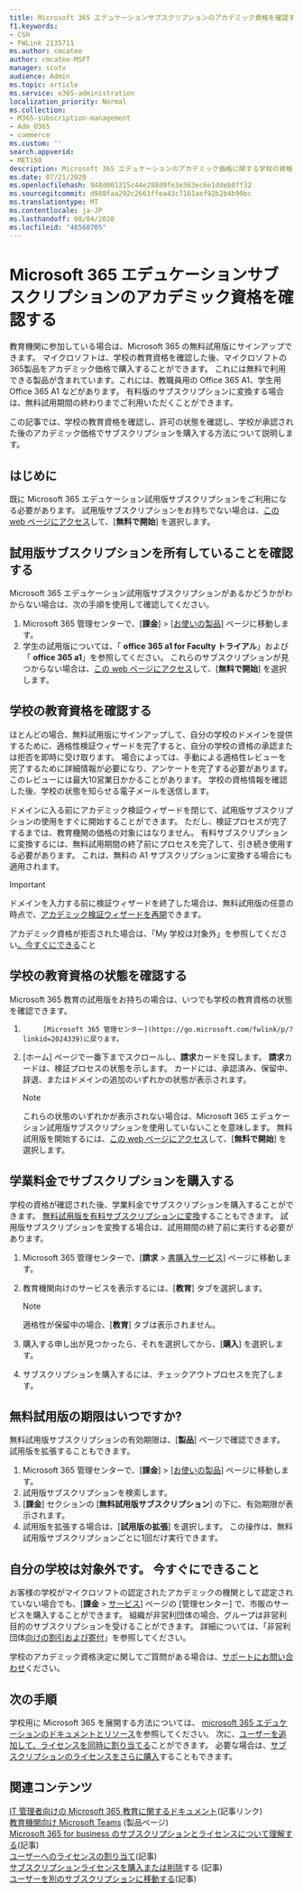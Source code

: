 ```yaml
---
title: Microsoft 365 エデュケーションサブスクリプションのアカデミック資格を確認する
f1.keywords:
- CSH
- FWLink 2135711
ms.author: cmcatee
author: cmcatee-MSFT
manager: scotv
audience: Admin
ms.topic: article
ms.service: o365-administration
localization_priority: Normal
ms.collection:
- M365-subscription-management
- Adm_O365
- commerce
ms.custom: ''
search.appverid:
- MET150
description: Microsoft 365 エデュケーションのアカデミック価格に関する学校の資格を確認する方法について説明します。
ms.date: 07/21/2020
ms.openlocfilehash: 948d001315c44e288d9fe3e363ec6e1ddeb8ff32
ms.sourcegitcommit: d988faa292c2661ffea43c7161aef92b2b4b99bc
ms.translationtype: MT
ms.contentlocale: ja-JP
ms.lasthandoff: 08/04/2020
ms.locfileid: "46560705"
---
```

# <a name="verify-academic-eligibility-for-microsoft-365-education-subscriptions"></a>Microsoft 365 エデュケーションサブスクリプションのアカデミック資格を確認する

教育機関に参加している場合は、Microsoft 365 の無料試用版にサインアップできます。 マイクロソフトは、学校の教育資格を確認した後、マイクロソフトの365製品をアカデミック価格で購入することができます。 これには無料で利用できる製品が含まれています。これには、教職員用の Office 365 A1、学生用 Office 365 A1 などがあります。 有料版のサブスクリプションに変換する場合は、無料試用期間の終わりまでご利用いただくことができます。

この記事では、学校の教育資格を確認し、許可の状態を確認し、学校が承認された後のアカデミック価格でサブスクリプションを購入する方法について説明します。

## <a name="before-you-begin"></a>はじめに

既に Microsoft 365 エデュケーション試用版サブスクリプションをご利用になる必要があります。 試用版サブスクリプションをお持ちでない場合は、[この web ページにアクセス](https://www.microsoft.com/microsoft-365/academic/compare-office-365-education-plans?activetab=tab%3aprimaryr1)して、[**無料で開始**] を選択します。

## <a name="verify-that-you-have-a-trial-subscription"></a>試用版サブスクリプションを所有していることを確認する

Microsoft 365 エデュケーション試用版サブスクリプションがあるかどうかがわからない場合は、次の手順を使用して確認してください。

1. Microsoft 365 管理センターで、[**課金**] \> [<a href="https://go.microsoft.com/fwlink/p/?linkid=842054" target="_blank">お使いの製品</a>] ページに移動します。
2. 学生の試用版については、「 **office 365 a1 for Faculty トライアル**」および「 **office 365 a1**」を参照してください。 これらのサブスクリプションが見つからない場合は、[この web ページにアクセス](https://www.microsoft.com/microsoft-365/academic/compare-office-365-education-plans?activetab=tab%3aprimaryr1)して、[**無料で開始**] を選択します。

## <a name="verify-your-schools-academic-eligibility"></a>学校の教育資格を確認する

ほとんどの場合、無料試用版にサインアップして、自分の学校のドメインを提供するために、適格性検証ウィザードを完了すると、自分の学校の資格の承認または拒否を即時に受け取ります。 場合によっては、手動による適格性レビューを完了するために詳細情報が必要になり、アンケートを完了する必要があります。 このレビューには最大10営業日かかることがあります。 学校の資格情報を確認した後、学校の状態を知らせる電子メールを送信します。

ドメインに入る前にアカデミック検証ウィザードを閉じて、試用版サブスクリプションの使用をすぐに開始することができます。 ただし、検証プロセスが完了するまでは、教育機関の価格の対象にはなりません。 有料サブスクリプションに変換するには、無料試用期間の終了前にプロセスを完了して、引き続き使用する必要があります。 これは、無料の A1 サブスクリプションに変換する場合にも適用されます。

> [!IMPORTANT]
> ドメインを入力する前に検証ウィザードを終了した場合は、無料試用版の任意の時点で、[アカデミック検証ウィザードを再開](https://go.microsoft.com/fwlink/p/?linkid=2135255)できます。

アカデミック資格が拒否された場合は、「My 学校は対象外」を参照してください[。今すぐにできる](#my-school-isnt-eligible-what-do-i-do-now)こと

## <a name="check-the-status-of-your-schools-academic-eligibility"></a>学校の教育資格の状態を確認する

Microsoft 365 教育の試用版をお持ちの場合は、いつでも学校の教育資格の状態を確認できます。

1. 
            [Microsoft 365 管理センター](https://go.microsoft.com/fwlink/p/?linkid=2024339)に戻ります。
2. [ホーム] ページで一番下までスクロールし、**請求**カードを探します。
    **請求**カードは、検証プロセスの状態を示します。 カードには、承認済み、保留中、辞退、またはドメインの追加のいずれかの状態が表示されます。

    > [!NOTE]
    > これらの状態のいずれかが表示されない場合は、Microsoft 365 エデュケーション試用版サブスクリプションを使用していないことを意味します。 無料試用版を開始するには、[この web ページにアクセス](https://www.microsoft.com/microsoft-365/academic/compare-office-365-education-plans?activetab=tab%3aprimaryr1)して、[**無料で開始**] を選択します。

## <a name="buy-subscriptions-at-academic-prices"></a>学業料金でサブスクリプションを購入する

学校の資格が確認された後、学業料金でサブスクリプションを購入することができます。 [無料試用版を有料サブスクリプションに変換](https://docs.microsoft.com/microsoft-365/commerce/buy-a-subscription-from-your-free-trial)することもできます。 試用版サブスクリプションを変換する場合は、試用期間の終了前に実行する必要があります。

1. Microsoft 365 管理センターで、[**請求** \> <a href="https://go.microsoft.com/fwlink/p/?linkid=868433" target="_blank">書購入サービス</a>] ページに移動します。
2. 教育機関向けのサービスを表示するには、[**教育**] タブを選択します。

    > [!NOTE]
    > 適格性が保留中の場合、[**教育**] タブは表示されません。

3. 購入する申し出が見つかったら、それを選択してから、[**購入**] を選択します。
4. サブスクリプションを購入するには、チェックアウトプロセスを完了します。

## <a name="when-does-my-free-trial-end"></a>無料試用版の期限はいつですか?

無料試用版サブスクリプションの有効期限は、[**製品**] ページで確認できます。 試用版を拡張することもできます。

1. Microsoft 365 管理センターで、[**課金**] \> [<a href="https://go.microsoft.com/fwlink/p/?linkid=842054" target="_blank">お使いの製品</a>] ページに移動します。
2. 試用版サブスクリプションを検索します。
3. [**課金**] セクションの [**無料試用版サブスクリプション**] の下に、有効期限が表示されます。
4. 試用版を拡張する場合は、[**試用版の拡張**] を選択します。 この操作は、無料試用版サブスクリプションごとに1回だけ実行できます。

## <a name="my-school-isnt-eligible-what-do-i-do-now"></a>自分の学校は対象外です。 今すぐにできること

お客様の学校がマイクロソフトの認定されたアカデミックの機関として認定されていない場合でも、[**課金** \> <a href="https://go.microsoft.com/fwlink/p/?linkid=868433" target="_blank">サービス</a>] ページの [管理センター] で、市販のサービスを購入することができます。 組織が非営利団体の場合、グループは非営利目的のサブスクリプションを受けることができます。 詳細については、「非営利団体[向けの割引および寄付](https://www.microsoft.com/nonprofits/eligibility)」を参照してください。

学校のアカデミック資格決定に関してご質問がある場合は、[サポートにお問い合わせ](../../admin/contact-support-for-business-products.md)ください。

## <a name="next-steps"></a>次の手順

学校用に Microsoft 365 を展開する方法については、 [microsoft 365 エデュケーションのドキュメントとリソース](https://docs.microsoft.com/microsoft-365/education/deploy/)を参照してください。 次に、[ユーザーを追加して、ライセンスを同時に割り当てる](../../admin/add-users/add-users.md)ことができます。 必要な場合は、[サブスクリプションのライセンスをさらに購入](../licenses/buy-licenses.md)することもできます。

## <a name="related-content"></a>関連コンテンツ

[IT 管理者向けの Microsoft 365 教育に関するドキュメント](https://docs.microsoft.com/education/itadmins)(記事リンク) \
[教育機関向け Microsoft Teams](https://microsoft.com/education/products/teams/default.aspx) (製品ページ) \
[Microsoft 365 for business のサブスクリプションとライセンスについて理解する](../licenses/subscriptions-and-licenses.md)(記事) \
[ユーザーへのライセンスの割り当て](../../admin/manage/assign-licenses-to-users.md)(記事) \
[サブスクリプションライセンスを購入または削除](../licenses/buy-licenses.md)する (記事) \
[ユーザーを別のサブスクリプションに移動する](move-users-different-subscription.md)(記事)
